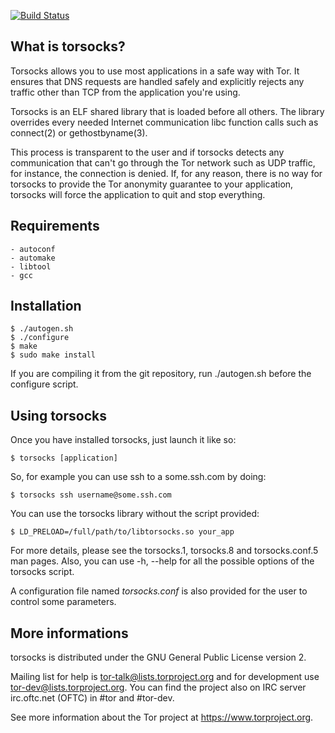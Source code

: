 [![Build Status](https://travis-ci.org/dgoulet/torsocks.png)](https://travis-ci.org/dgoulet/torsocks)

What is torsocks?
-----------------

Torsocks allows you to use most applications in a safe way with Tor. It ensures
that DNS requests are handled safely and explicitly rejects any traffic other
than TCP from the application you're using.

Torsocks is an ELF shared library that is loaded before all others. The library
overrides every needed Internet communication libc function calls such as
connect(2) or gethostbyname(3).

This process is transparent to the user and if torsocks detects any
communication that can't go through the Tor network such as UDP traffic, for
instance, the connection is denied. If, for any reason, there is no way for
torsocks to provide the Tor anonymity guarantee to your application, torsocks
will force the application to quit and stop everything.

Requirements
-----------------

    - autoconf
	- automake
	- libtool
	- gcc

Installation
-----------------

    $ ./autogen.sh
    $ ./configure
    $ make
    $ sudo make install

If you are compiling it from the git repository, run ./autogen.sh before the
configure script.

Using torsocks
--------------

Once you have installed torsocks, just launch it like so:

    $ torsocks [application]

So, for example you can use ssh to a some.ssh.com by doing:

    $ torsocks ssh username@some.ssh.com

You can use the torsocks library without the script provided:

    $ LD_PRELOAD=/full/path/to/libtorsocks.so your_app

For more details, please see the torsocks.1, torsocks.8 and torsocks.conf.5 man
pages. Also, you can use -h, --help for all the possible options of the
torsocks script.

A configuration file named *torsocks.conf* is also provided for the user to
control some parameters.

More informations
--------------

torsocks is distributed under the GNU General Public License version 2.

Mailing list for help is <tor-talk@lists.torproject.org> and for development
use <tor-dev@lists.torproject.org>. You can find the project also on IRC server
irc.oftc.net (OFTC) in #tor and #tor-dev.

See more information about the Tor project at https://www.torproject.org.
